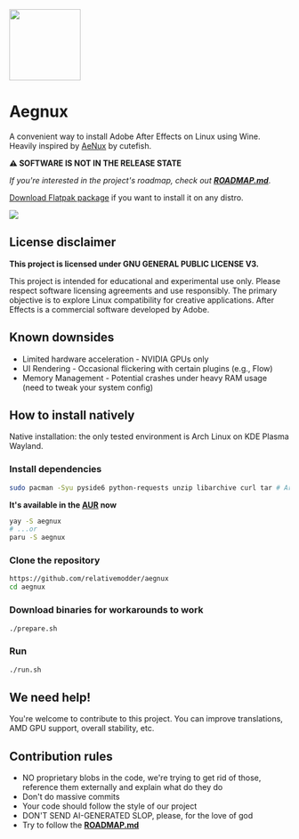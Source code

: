 <img src="icons/aegnux.png" width="128" />

# Aegnux 

A convenient way to install Adobe After Effects on Linux using Wine. Heavily inspired by [AeNux](https://github.com/cutefishaep/AeNux) by cutefish.

**⚠️ SOFTWARE IS NOT IN THE RELEASE STATE**

*If you're interested in the project's roadmap, check out [**ROADMAP.md**](https://github.com/relativemodder/aegnux/blob/main/ROADMAP.md)*.

[Download Flatpak package](https://github.com/relativemodder/com.relative.Aegnux/releases/latest) if you want to install it on any distro.

[<img src="assets/download_flatpak.png">](https://github.com/relativemodder/com.relative.Aegnux/releases/latest)


## License disclaimer

**This project is licensed under GNU GENERAL PUBLIC LICENSE V3.**

This project is intended for educational and experimental use only. Please respect software licensing agreements and use responsibly. The primary objective is to explore Linux compatibility for creative applications. After Effects is a commercial software developed by Adobe.


## Known downsides

- Limited hardware acceleration - NVIDIA GPUs only
- UI Rendering - Occasional flickering with certain plugins (e.g., Flow)
- Memory Management - Potential crashes under heavy RAM usage (need to tweak your system config)

## How to install natively

Native installation: the only tested environment is Arch Linux on KDE Plasma Wayland.

### Install dependencies
```bash
sudo pacman -Syu pyside6 python-requests unzip libarchive curl tar # Arch Linux
```
**It's available in the [AUR](https://aur.archlinux.org/packages/aegnux) now**
```bash
yay -S aegnux
# ...or
paru -S aegnux
```

### Clone the repository
```bash
https://github.com/relativemodder/aegnux
cd aegnux
```

### Download binaries for workarounds to work
```bash
./prepare.sh
```

### Run
```bash
./run.sh
```

## We need help!
You're welcome to contribute to this project. 
You can improve translations, AMD GPU support, overall stability, etc.

## Contribution rules
- NO proprietary blobs in the code, we're trying to get rid of those, reference them externally and explain what do they do
- Don't do massive commits
- Your code should follow the style of our project
- DON'T SEND AI-GENERATED SLOP, please, for the love of god
- Try to follow the [**ROADMAP.md**](https://github.com/relativemodder/aegnux/blob/main/ROADMAP.md)
